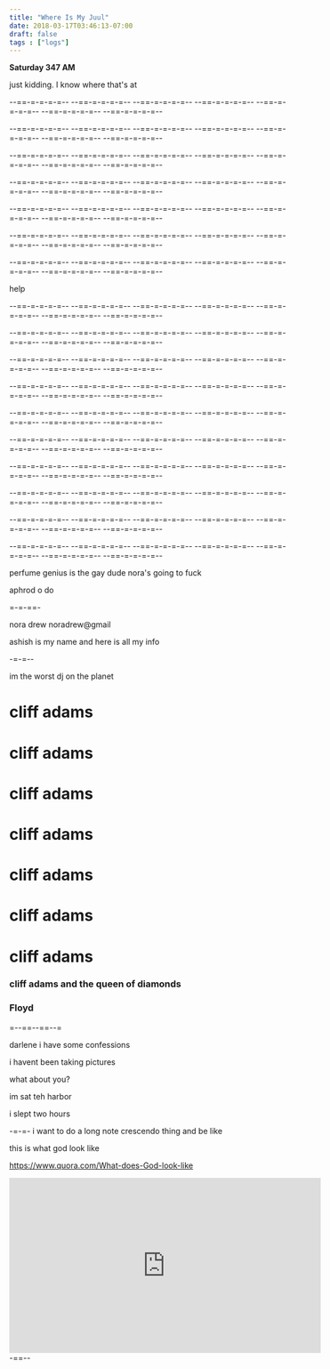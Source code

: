 ```yaml
---
title: "Where Is My Juul"
date: 2018-03-17T03:46:13-07:00
draft: false
tags : ["logs"]
---
```

**Saturday 347 AM**

just kidding. I know where that's at

--==-=-=-=-=-- --==-=-=-=-=-- --==-=-=-=-=-- --==-=-=-=-=-- --==-=-=-=-=-- --==-=-=-=-=-- --==-=-=-=-=--

--==-=-=-=-=-- --==-=-=-=-=-- --==-=-=-=-=-- --==-=-=-=-=-- --==-=-=-=-=-- --==-=-=-=-=-- --==-=-=-=-=--

--==-=-=-=-=-- --==-=-=-=-=-- --==-=-=-=-=-- --==-=-=-=-=-- --==-=-=-=-=-- --==-=-=-=-=-- --==-=-=-=-=--

--==-=-=-=-=-- --==-=-=-=-=-- --==-=-=-=-=-- --==-=-=-=-=-- --==-=-=-=-=-- --==-=-=-=-=-- --==-=-=-=-=--

--==-=-=-=-=-- --==-=-=-=-=-- --==-=-=-=-=-- --==-=-=-=-=-- --==-=-=-=-=-- --==-=-=-=-=-- --==-=-=-=-=--

--==-=-=-=-=-- --==-=-=-=-=-- --==-=-=-=-=-- --==-=-=-=-=-- --==-=-=-=-=-- --==-=-=-=-=-- --==-=-=-=-=--

--==-=-=-=-=-- --==-=-=-=-=-- --==-=-=-=-=-- --==-=-=-=-=-- --==-=-=-=-=-- --==-=-=-=-=-- --==-=-=-=-=--

help

--==-=-=-=-=-- --==-=-=-=-=-- --==-=-=-=-=-- --==-=-=-=-=-- --==-=-=-=-=-- --==-=-=-=-=-- --==-=-=-=-=--

--==-=-=-=-=-- --==-=-=-=-=-- --==-=-=-=-=-- --==-=-=-=-=-- --==-=-=-=-=-- --==-=-=-=-=-- --==-=-=-=-=--

--==-=-=-=-=-- --==-=-=-=-=-- --==-=-=-=-=-- --==-=-=-=-=-- --==-=-=-=-=-- --==-=-=-=-=-- --==-=-=-=-=--

--==-=-=-=-=-- --==-=-=-=-=-- --==-=-=-=-=-- --==-=-=-=-=-- --==-=-=-=-=-- --==-=-=-=-=-- --==-=-=-=-=--

--==-=-=-=-=-- --==-=-=-=-=-- --==-=-=-=-=-- --==-=-=-=-=-- --==-=-=-=-=-- --==-=-=-=-=-- --==-=-=-=-=--

--==-=-=-=-=-- --==-=-=-=-=-- --==-=-=-=-=-- --==-=-=-=-=-- --==-=-=-=-=-- --==-=-=-=-=-- --==-=-=-=-=--

--==-=-=-=-=-- --==-=-=-=-=-- --==-=-=-=-=-- --==-=-=-=-=-- --==-=-=-=-=-- --==-=-=-=-=-- --==-=-=-=-=--

--==-=-=-=-=-- --==-=-=-=-=-- --==-=-=-=-=-- --==-=-=-=-=-- --==-=-=-=-=-- --==-=-=-=-=-- --==-=-=-=-=--

--==-=-=-=-=-- --==-=-=-=-=-- --==-=-=-=-=-- --==-=-=-=-=-- --==-=-=-=-=-- --==-=-=-=-=-- --==-=-=-=-=--

--==-=-=-=-=-- --==-=-=-=-=-- --==-=-=-=-=-- --==-=-=-=-=-- --==-=-=-=-=-- --==-=-=-=-=-- --==-=-=-=-=--



perfume genius is the gay dude nora's going to fuck

aphrod o do


=-=-==-


nora drew noradrew@gmail


ashish is my name and here is all my info



-=-=--

im the worst dj on the planet


# cliff adams
# cliff adams
# cliff adams
# cliff adams
# cliff adams
# cliff adams
# cliff adams
### cliff adams  and the queen of diamonds

### Floyd


=--==--==--=

darlene i have some confessions

i havent been taking pictures

what about you?

im sat teh harbor

i slept two hours

-=-=-
i want to do a long note crescendo thing and be like

this is what god look like

https://www.quora.com/What-does-God-look-like

<iframe width="560" height="315" src="https://www.youtube.com/embed/M8J3jX0QCZU?start=26" frameborder="0" allow="autoplay; encrypted-media" allowfullscreen></iframe>
-==--

